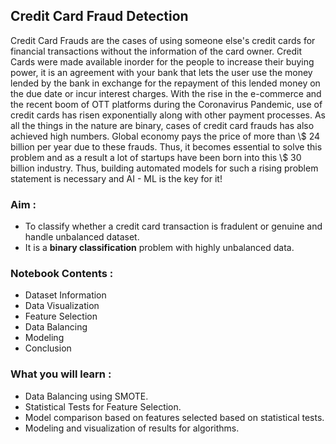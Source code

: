 ## Credit Card Fraud Detection

Credit Card Frauds are the cases of using someone else's credit cards for financial transactions without the information of the card owner. Credit Cards were made available inorder for the people to increase their buying power, it is an agreement with your bank that lets the user use the money lended by the bank in exchange for the repayment of this lended money on the due date or incur interest charges. With the rise in the e-commerce and the recent boom of OTT platforms during the Coronavirus Pandemic, use of credit cards has risen exponentially along with other payment processes. As all the things in the nature are binary, cases of credit card frauds has also achieved high numbers. Global economy pays the price of more than \\$ 24 billion per year due to these frauds. Thus, it becomes essential to solve this problem and as a result a lot of startups have been born into this \\$ 30 billion industry. Thus, building automated models for such a rising problem statement is necessary and AI - ML is the key for it!     

### Aim :
- To classify whether a credit card transaction is fradulent or genuine and handle unbalanced dataset.
- It is a **binary classification** problem with highly unbalanced data.

### Notebook Contents :
- Dataset Information
- Data Visualization
- Feature Selection
- Data Balancing
- Modeling
- Conclusion

### What you will learn :
- Data Balancing using SMOTE.
- Statistical Tests for Feature Selection.
- Model comparison based on features selected based on statistical tests. 
- Modeling and visualization of results for algorithms.
